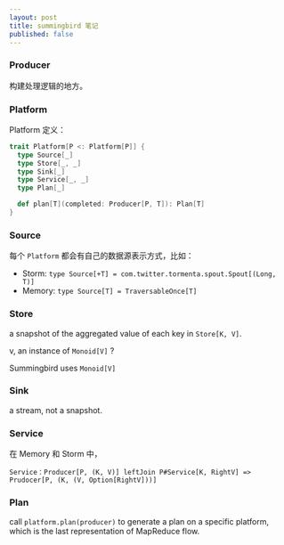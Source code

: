 ```yaml
---
layout: post
title: summingbird 笔记
published: false
---
```


### Producer

构建处理逻辑的地方。

### Platform

Platform 定义：

``` scala
trait Platform[P <: Platform[P]] {
  type Source[_]
  type Store[_, _]
  type Sink[_]
  type Service[_, _]
  type Plan[_]

  def plan[T](completed: Producer[P, T]): Plan[T]
}
```

### Source

每个 `Platform` 都会有自己的数据源表示方式，比如：

  - Storm: `type Source[+T] = com.twitter.tormenta.spout.Spout[(Long, T)]`
  - Memory: `type Source[T] = TraversableOnce[T]`

### Store

a snapshot of the aggregated value of each key in `Store[K, V]`.

v, an instance of `Monoid[V]` ?

Summingbird uses `Monoid[V]`

### Sink

a stream, not a snapshot.

### Service

在 Memory 和 Storm 中，

`Service：Producer[P, (K, V)] leftJoin P#Service[K, RightV] => Prudocer[P, (K, (V, Option[RightV]))]`

### Plan

call `platform.plan(producer)` to generate a plan on a specific platform,
which is the last representation of MapReduce flow.
